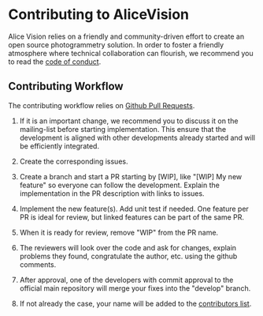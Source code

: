Contributing to AliceVision
===========================

Alice Vision relies on a friendly and community-driven effort to create an open source photogrammetry solution.
In order to foster a friendly atmosphere where technical collaboration can flourish,
we recommend you to read the [code of conduct](CODE_OF_CONDUCT.md).


Contributing Workflow
---------------------

The contributing workflow relies on [Github Pull Requests](https://help.github.com/articles/using-pull-requests/).

1. If it is an important change, we recommend you to discuss it on the mailing-list
before starting implementation. This ensure that the development is aligned with other developments already started and will be efficiently integrated.

2. Create the corresponding issues.

3. Create a branch and start a PR starting by [WIP], like "[WIP] My new feature" so everyone can follow the development.
Explain the implementation in the PR description with links to issues.

4. Implement the new feature(s). Add unit test if needed.
One feature per PR is ideal for review, but linked features can be part of the same PR.

5. When it is ready for review, remove "WIP" from the PR name.

6. The reviewers will look over the code and ask for changes, explain problems they found,
congratulate the author, etc. using the github comments.

7. After approval, one of the developers with commit approval to the official main repository
will merge your fixes into the "develop" branch.

8. If not already the case, your name will be added to the [contributors list](CONTRIBUTORS.md).


